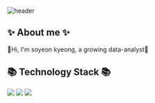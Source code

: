 ![header](https://capsule-render.vercel.app/api?type=wave&color=orange&height=300&section=header&text=print%20("Shoni")&fontSize=75)



## ✨ About me ✨
🌱Hi, I'm soyeon kyeong, a growing data-analyst🌱




## 📚 Technology Stack 📚
<img src="https://img.shields.io/badge/Python-3776AB?style=flat-square&logo=Python&logoColor=white"/>
<img src="https://img.shields.io/badge/Mysql-4479A1?style=flat-square&logo=Mysql&logoColor=white"/>
<img src="https://img.shields.io/badge/R-276DC3?style=flat-square&logo=R&logoColor=white"/>

<!--
**shoni0325/shoni0325** is a ✨ _special_ ✨ repository because its `README.md` (this file) appears on your GitHub profile.

Here are some ideas to get you started:

- 🔭 I’m currently working on ...
- 🌱 I’m currently learning ...
- 👯 I’m looking to collaborate on ...
- 🤔 I’m looking for help with ...
- 💬 Ask me about ...
- 📫 How to reach me: ...
- 😄 Pronouns: ...
- ⚡ Fun fact: ...
-->

